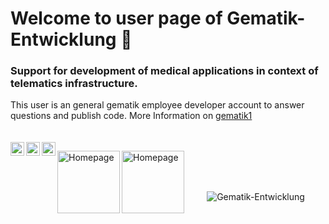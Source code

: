 # Welcome to user page of Gematik-Entwicklung 👋
### Support for development of medical applications in context of telematics infrastructure.
This user is an general gematik employee developer account to answer questions and publish code. More Information on <a href="https://github.com/gematik1/">gematik1</a>
<br>
<br>
<br>
<a href="https://twitter.com/gematik1">
  <img align="left" alt="twitter gematik1 | Twitter" width="22px" src="https://cdn.jsdelivr.net/npm/simple-icons@v3/icons/twitter.svg" />
</a>
<a href="https://de.linkedin.com/company/gematik">
  <img align="left" alt="Abhishek's LinkdeIN" width="22px" src="https://cdn.jsdelivr.net/npm/simple-icons@v3/icons/linkedin.svg" />
</a>
<a href="https://gematik.github.io/">
  <img align="left" alt="gematik github.io" width="22px" src="https://cdn.jsdelivr.net/npm/simple-icons@v3/icons/github.svg" />
</a>

  <img align="left" alt="Homepage" width="100px" src="https://www.gematik.de/typo3conf/ext/as_template_gematik/Resources/Public/Images/logo.svg" />
</a>
<a href="https://fachportal.gematik.de/">
  <img align="left" alt="Homepage" width="100px" src="https://fachportal.gematik.de/typo3conf/ext/rsmbasechild/Resources/Public/Icons/logo-gematik-fachportal.svg" />
</a>
<br>
<br>
<br>
<p align="center"> 
  <img src="https://github-readme-stats.vercel.app/api?username=Gematik-Entwicklung&show_icons=true&theme=gotham" alt="Gematik-Entwicklung" />
</p>
 
  
<!--
**gematik1/gematik1** is a ✨ _special_ ✨ repository because its `README.md` (this file) appears on your GitHub profile.

Here are some ideas to get you started:

- 🔭 I’m currently working on ...
- 🌱 I’m currently learning ...
- 👯 I’m looking to collaborate on ...
- 🤔 I’m looking for help with ...
- 💬 Ask me about ...
- 📫 How to reach me: ...
- 😄 Pronouns: ...
- ⚡ Fun fact: ...
-->
